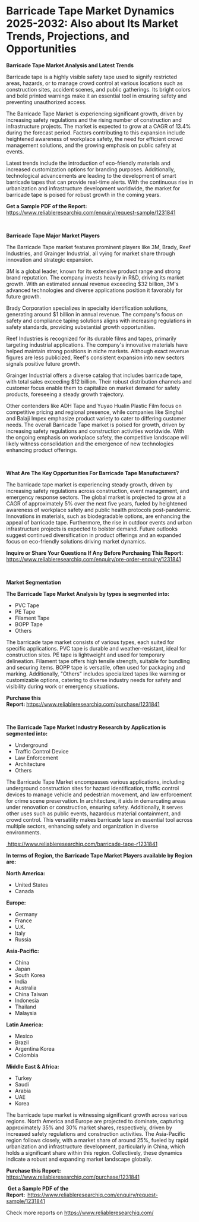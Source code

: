<p><h1>Barricade Tape Market Dynamics 2025-2032: Also about Its Market Trends, Projections, and Opportunities</h1></p><p><strong>Barricade Tape Market Analysis and Latest Trends</strong></p>
<p><p>Barricade tape is a highly visible safety tape used to signify restricted areas, hazards, or to manage crowd control at various locations such as construction sites, accident scenes, and public gatherings. Its bright colors and bold printed warnings make it an essential tool in ensuring safety and preventing unauthorized access.</p><p>The Barricade Tape Market is experiencing significant growth, driven by increasing safety regulations and the rising number of construction and infrastructure projects. The market is expected to grow at a CAGR of 13.4% during the forecast period. Factors contributing to this expansion include heightened awareness of workplace safety, the need for efficient crowd management solutions, and the growing emphasis on public safety at events.</p><p>Latest trends include the introduction of eco-friendly materials and increased customization options for branding purposes. Additionally, technological advancements are leading to the development of smart barricade tapes that can provide real-time alerts. With the continuous rise in urbanization and infrastructure development worldwide, the market for barricade tape is poised for robust growth in the coming years.</p></p>
<p><strong>Get a Sample PDF of the Report:&nbsp;</strong> <a href="https://www.reliableresearchiq.com/enquiry/request-sample/1231841?utm_campaign=123&utm_medium=2&utm_source=Github&utm_content=ia&utm_term=30012025&utm_id=barricade-tape">https://www.reliableresearchiq.com/enquiry/request-sample/1231841</a></p>
<p>&nbsp;</p>
<p><strong>Barricade Tape Major Market Players</strong></p>
<p><p>The Barricade Tape market features prominent players like 3M, Brady, Reef Industries, and Grainger Industrial, all vying for market share through innovation and strategic expansion. </p><p>3M is a global leader, known for its extensive product range and strong brand reputation. The company invests heavily in R&D, driving its market growth. With an estimated annual revenue exceeding $32 billion, 3M's advanced technologies and diverse applications position it favorably for future growth.</p><p>Brady Corporation specializes in specialty identification solutions, generating around $1 billion in annual revenue. The company's focus on safety and compliance taping solutions aligns with increasing regulations in safety standards, providing substantial growth opportunities.</p><p>Reef Industries is recognized for its durable films and tapes, primarily targeting industrial applications. The company's innovative materials have helped maintain strong positions in niche markets. Although exact revenue figures are less publicized, Reef's consistent expansion into new sectors signals positive future growth.</p><p>Grainger Industrial offers a diverse catalog that includes barricade tape, with total sales exceeding $12 billion. Their robust distribution channels and customer focus enable them to capitalize on market demand for safety products, foreseeing a steady growth trajectory.</p><p>Other contenders like ADH Tape and Yuyao Hualin Plastic Film focus on competitive pricing and regional presence, while companies like Singhal and Balaji Impex emphasize product variety to cater to differing customer needs. The overall Barricade Tape market is poised for growth, driven by increasing safety regulations and construction activities worldwide. With the ongoing emphasis on workplace safety, the competitive landscape will likely witness consolidation and the emergence of new technologies enhancing product offerings.</p></p>
<p>&nbsp;</p>
<p><strong>What Are The Key Opportunities For Barricade Tape Manufacturers?</strong></p>
<p><p>The barricade tape market is experiencing steady growth, driven by increasing safety regulations across construction, event management, and emergency response sectors. The global market is projected to grow at a CAGR of approximately 5% over the next five years, fueled by heightened awareness of workplace safety and public health protocols post-pandemic. Innovations in materials, such as biodegradable options, are enhancing the appeal of barricade tape. Furthermore, the rise in outdoor events and urban infrastructure projects is expected to bolster demand. Future outlooks suggest continued diversification in product offerings and an expanded focus on eco-friendly solutions driving market dynamics.</p></p>
<p><strong>Inquire or Share Your Questions If Any Before Purchasing This Report:</strong> <a href="https://www.reliableresearchiq.com/enquiry/pre-order-enquiry/1231841?utm_campaign=123&utm_medium=2&utm_source=Github&utm_content=ia&utm_term=30012025&utm_id=barricade-tape">https://www.reliableresearchiq.com/enquiry/pre-order-enquiry/1231841</a></p>
<p>&nbsp;</p>
<p><strong>Market Segmentation</strong></p>
<p><strong>The Barricade Tape Market Analysis by types is segmented into:</strong></p>
<p><ul><li>PVC Tape</li><li>PE Tape</li><li>Filament Tape</li><li>BOPP Tape</li><li>Others</li></ul></p>
<p><p>The barricade tape market consists of various types, each suited for specific applications. PVC tape is durable and weather-resistant, ideal for construction sites. PE tape is lightweight and used for temporary delineation. Filament tape offers high tensile strength, suitable for bundling and securing items. BOPP tape is versatile, often used for packaging and marking. Additionally, "Others" includes specialized tapes like warning or customizable options, catering to diverse industry needs for safety and visibility during work or emergency situations.</p></p>
<p><strong>Purchase this Report:&nbsp;</strong><a href="https://www.reliableresearchiq.com/purchase/1231841?utm_campaign=123&utm_medium=2&utm_source=Github&utm_content=ia&utm_term=30012025&utm_id=barricade-tape">https://www.reliableresearchiq.com/purchase/1231841</a></p>
<p>&nbsp;</p>
<p><strong>The Barricade Tape Market Industry Research by Application is segmented into:</strong></p>
<p><ul><li>Underground</li><li>Traffic Control Device</li><li>Law Enforcement</li><li>Architecture</li><li>Others</li></ul></p>
<p><p>The Barricade Tape Market encompasses various applications, including underground construction sites for hazard identification, traffic control devices to manage vehicle and pedestrian movement, and law enforcement for crime scene preservation. In architecture, it aids in demarcating areas under renovation or construction, ensuring safety. Additionally, it serves other uses such as public events, hazardous material containment, and crowd control. This versatility makes barricade tape an essential tool across multiple sectors, enhancing safety and organization in diverse environments.</p></p>
<p><a href="https://www.reliableresearchiq.com/barricade-tape-r1231841?utm_campaign=123&utm_medium=2&utm_source=Github&utm_content=ia&utm_term=30012025&utm_id=barricade-tape">&nbsp;https://www.reliableresearchiq.com/barricade-tape-r1231841</a></p>
<p><strong>In terms of Region, the Barricade Tape Market Players available by Region are:</strong></p>
<p>
    <p> <strong> North America: </strong>
        <ul>
            <li>United States</li>
            <li>Canada</li>
        </ul>
        </p> 
    <p> <strong> Europe: </strong>
        <ul>
            <li>Germany</li>
            <li>France</li>
            <li>U.K.</li>
            <li>Italy</li>
            <li>Russia</li>
        </ul>
        </p> 
    <p> <strong> Asia-Pacific: </strong>
        <ul>
            <li>China</li>
            <li>Japan</li>
            <li>South Korea</li>
            <li>India</li>
            <li>Australia</li>
            <li>China Taiwan</li>
            <li>Indonesia</li>
            <li>Thailand</li>
            <li>Malaysia</li>
        </ul>
        </p> 
    <p> <strong> Latin America: </strong>
        <ul>
            <li>Mexico</li>
            <li>Brazil</li>
            <li>Argentina Korea</li>
            <li>Colombia</li>
        </ul>
        </p> 
    <p> <strong> Middle East & Africa: </strong>
        <ul>
            <li>Turkey</li>
            <li>Saudi</li>
            <li>Arabia</li>
            <li>UAE</li>
            <li>Korea</li>
        </ul>
    </p>
    </p>
<p><p>The barricade tape market is witnessing significant growth across various regions. North America and Europe are projected to dominate, capturing approximately 35% and 30% market shares, respectively, driven by increased safety regulations and construction activities. The Asia-Pacific region follows closely, with a market share of around 25%, fueled by rapid urbanization and infrastructure development, particularly in China, which holds a significant share within this region. Collectively, these dynamics indicate a robust and expanding market landscape globally.</p></p>
<p><strong>Purchase this Report: </strong><a href="https://www.reliableresearchiq.com/purchase/1231841?utm_campaign=123&utm_medium=2&utm_source=Github&utm_content=ia&utm_term=30012025&utm_id=barricade-tape">https://www.reliableresearchiq.com/purchase/1231841</a></p>
<p>&nbsp;<strong>Get a Sample PDF of the Report:&nbsp;&nbsp;</strong><a href="https://www.reliableresearchiq.com/enquiry/request-sample/1231841?utm_campaign=123&utm_medium=2&utm_source=Github&utm_content=ia&utm_term=30012025&utm_id=barricade-tape">https://www.reliableresearchiq.com/enquiry/request-sample/1231841</a></p>
<p><strong></strong></p>
<p>Check more reports on <a href="https://www.reliableresearchiq.com/?utm_campaign=123&utm_medium=2&utm_source=Github&utm_content=ia&utm_term=30012025&utm_id=barricade-tape">https://www.reliableresearchiq.com/</a></p>
